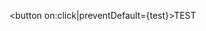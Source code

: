 <script>
    export let context //just to hide warning in console

    import { db } from '../utilities/firebase'
    import { doc, updateDoc} from "firebase/firestore"
    import {days} from '../utilities/days'
    import {ageGroups} from '../utilities/ageGroups'



    const test = async() => {
        const season = doc(db, "years", "2022-2023")
        await updateDoc(season, {
            name: "2021-2022",
            days,
            ageGroups
        })
    }
</script>

<button on:click|preventDefault={test}>TEST</button>
